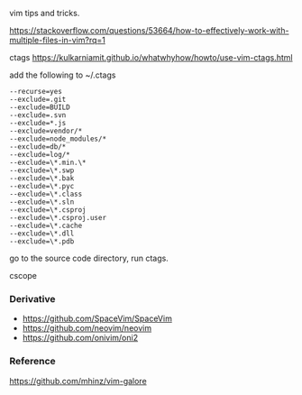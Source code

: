vim tips and tricks.

https://stackoverflow.com/questions/53664/how-to-effectively-work-with-multiple-files-in-vim?rq=1

ctags
https://kulkarniamit.github.io/whatwhyhow/howto/use-vim-ctags.html


add the following to ~/.ctags
```
--recurse=yes
--exclude=.git
--exclude=BUILD
--exclude=.svn
--exclude=*.js
--exclude=vendor/*
--exclude=node_modules/*
--exclude=db/*
--exclude=log/*
--exclude=\*.min.\*
--exclude=\*.swp
--exclude=\*.bak
--exclude=\*.pyc
--exclude=\*.class
--exclude=\*.sln
--exclude=\*.csproj
--exclude=\*.csproj.user
--exclude=\*.cache
--exclude=\*.dll
--exclude=\*.pdb
```

go to the source code directory, run ctags.


cscope


### Derivative
* https://github.com/SpaceVim/SpaceVim
* https://github.com/neovim/neovim
* https://github.com/onivim/oni2

### Reference
https://github.com/mhinz/vim-galore

